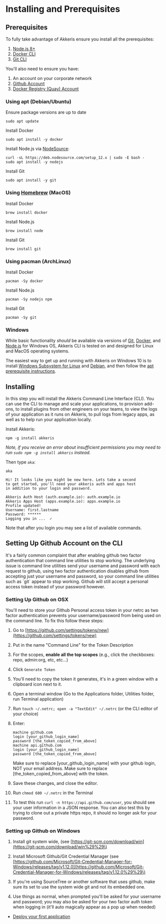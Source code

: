 # Installing and Prerequisites

## Prerequisites

To fully take advantage of Akkeris ensure you install all the prerequisites:

1. [Node.js 8+](https://nodejs.org)
2. [Docker CLI](https://www.docker.com/products/docker-desktop)
3. [Git CLI](https://git-scm.com/book/en/v2/Getting-Started-The-Command-Line)

You'll also need to ensure you have:

1. An account on your corporate network
2. [Github Account](https://github.com)
3. [Docker Registry \(Quay\) Account](https://quay.example.io)

### Using apt (Debian/Ubuntu)

Ensure package versions are up to date
```shell
sudo apt update
```

Install Docker
```shell
sudo apt install -y docker
```

Install Node.js via [NodeSource](https://github.com/nodesource/distributions/blob/master/README.md):
```shell
curl -sL https://deb.nodesource.com/setup_12.x | sudo -E bash -
sudo apt install -y nodejs
```

Install Git
```shell
sudo apt install -y git
```

### Using [Homebrew](https://brew.sh/) (MacOS)

Install Docker
```shell
brew install docker
```

Install Node.js
```shell
brew install node
```

Install Git
```shell
brew install git
```

### Using pacman (ArchLinux)

Install Docker
```shell
pacman -Sy docker
```

Install Node.js
```shell
pacman -Sy nodejs npm
```

Install Git
```shell
pacman -Sy git
```

### Windows

While basic functionality _should_ be available via versions of [Git](https://gitforwindows.org/), [Docker](https://www.docker.com/products/docker-desktop), and [Node.js](https://nodejs.org/en/) for Windows OS, Akkeris CLI is tested on and designed for Linux and MacOS operating systems. 

The easiest way to get up and running with Akkeris on Windows 10 is to install [Windows Subsystem for Linux](https://docs.microsoft.com/en-us/windows/wsl/install-win10) and [Debian](https://www.microsoft.com/store/apps/9MSVKQC78PK6), and then follow the [apt prerequisite instructions](#using-apt-debianubuntu).

## Installing

In this step you will install the Akkeris Command Line Interface \(CLI\). You can use the CLI to manage and scale your applications, to provision add-ons, to install plugins from other engineers on your teams, to view the logs of your application as it runs on Akkeris, to pull logs from legacy apps, as well as to help run your application locally.

Install Akkeris:

```shell
npm -g install akkeris
```

_Note, if you receive an error about insufficient permissions you may need to run _`sudo npm -g install akkeris`_ instead._

Then type `aka`:

```shell
aka

Hi! It looks like you might be new here. Lets take a second
to get started, you'll need your akkeris auth and apps host
in addition to your login and password.

Akkeris Auth Host (auth.example.io): auth.example.io
Akkeris Apps Host (apps.example.io): apps.example.io
Profile updated!
Username: first.lastname
Password: ******
Logging you in ...  ✓
```

Note that after you login you may see a list of available commands.

## Setting Up Github Account on the CLI

It's a fairly common complaint that after enabling github two factor authentication that command line utilities to stop working.  The underlying issue is command line utilities send your username and password with each request to github, using two factor authentication disables github from accepting just your username and password, so your command line utilities such as \`git\` appear to stop working.  Github will still accept a personal access token instead of your password however.

### Setting Up Github on OSX

You'll need to store your Github Personal access token in your netrc as two factor authentication prevents your username/password from being used on the command line.   To fix this follow these steps:

1. Go to [https://github.com/settings/tokens/new](https://github.com/settings/tokens/new)
2. Put in the name "Command Line" for the Token Description
3. For the scopes, **enable all the top scopes** \(e.g., click the checkboxes: repo, admin:org, etc, etc...\) 
4. Click `Generate Token`
5. You'll need to copy the token it generates, it's in a green window with a clipboard icon next to it.
6. Open a terminal window \(Go to the Applications folder, Utilities folder, run Terminal application\)
7. Run `touch ~/.netrc; open -a "TextEdit" ~/.netrc` \(or the CLI editor of your choice\)
8. Enter:

   ```
   machine github.com
   login [your_github_login_name]
   password [the_token_copied_from_above]
   machine api.github.com
   login [your_github_login_name]
   password [the_token_copied_from_above]
   ```

   Make sure to replace \[your\_github\_login\_name\] with your github login, NOT your email address.  Make sure to replace \[the\_token\_copied\_from\_above\] with the token.

9. Save these changes, and close the editor.

10. Run `chmod 600 ~/.netrc` in the Terminal

11. To test this run `curl -n https://api.github.com/user`, you should see your user information in a JSON response.  You can also test this by trying to clone out a private https repo, it should no longer ask for your password.

### Setting up Github on Windows

1. Install git system wide, \(see [https://git-scm.com/download/win](https://git-scm.com/download/win%29%29\)

2. Install Microsoft Github/Git Credential Manager \(see [https://github.com/Microsoft/Git-Credential-Manager-for-Windows/releases/tag/v1.12.0](https://github.com/Microsoft/Git-Credential-Manager-for-Windows/releases/tag/v1.12.0%29%29\)

3. If you're using SourceTree or another software that uses github, make sure its set to use the system wide git and not its embedded one.

4. Use things as normal, when prompted you'll be asked for your username and password; you may also be asked for your two factor auth token when logging in \(it'll auto magically appear as a pop up when needed\)



* [Deploy your first application](//getting-started.md)